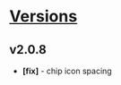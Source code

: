 # [Versions](https://github.com/Tracktor/design-system/releases)

## v2.0.8
- **[fix]** - chip icon spacing
